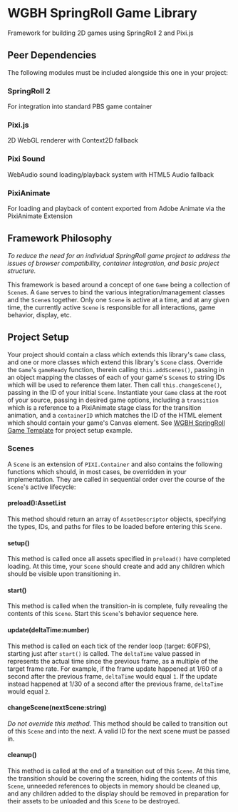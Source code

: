 # WGBH SpringRoll Game Library
Framework for building 2D games using SpringRoll 2 and Pixi.js

## Peer Dependencies
The following modules must be included alongside this one in your project:

### SpringRoll 2
For integration into standard PBS game container

### Pixi.js
2D WebGL renderer with Context2D fallback

### Pixi Sound
WebAudio sound loading/playback system with HTML5 Audio fallback

### PixiAnimate
For loading and playback of content exported from Adobe Animate via the PixiAnimate Extension

## Framework Philosophy
*To reduce the need for an individual SpringRoll game project to address the issues of browser compatibility, container integration, and basic project structure.*

This framework is based around a concept of one `Game` being a collection of `Scene`s. A `Game` serves to bind the various integration/management classes and the `Scene`s together. Only one `Scene` is active at a time, and at any given time, the currently active `Scene` is responsible for all interactions, game behavior, display, etc.

## Project Setup
Your project should contain a class which extends this library's `Game` class, and one or more classes which extend this library's `Scene` class. Override the `Game`'s `gameReady` function, therein calling `this.addScenes()`, passing in an object mapping the classes of each of your game's `Scene`s to string IDs which will be used to reference them later. Then call `this.changeScene()`, passing in the ID of your initial `Scene`. Instantiate your `Game` class at the root of your source, passing in desired game options, including a `transition` which is a reference to a PixiAnimate stage class for the transition animation, and a `containerID` which matches the ID of the HTML element which should contain your game's Canvas element. See [WGBH SpringRoll Game Template](https://atlas.wgbh.org/stash/projects/SROLL/repos/wgbh-springroll-game-template) for project setup example.

### Scenes
A `Scene` is an extension of `PIXI.Container` and also contains the following functions which should, in most cases, be overridden in your implementation. They are called in sequential order over the course of the `Scene`'s active lifecycle:

#### preload():AssetList
This method should return an array of `AssetDescriptor` objects, specifying the types, IDs, and paths for files to be loaded before entering this `Scene`.

#### setup()
This method is called once all assets specified in `preload()` have completed loading. At this time, your `Scene` should create and add any children which should be visible upon transitioning in.

#### start()
This method is called when the transition-in is complete, fully revealing the contents of this `Scene`. Start this `Scene`'s behavior sequence here.

#### update(deltaTime:number)
This method is called on each tick of the render loop (target: 60FPS), starting just after `start()` is called. The `deltaTime` value passed in represents the actual time since the previous frame, as a multiple of the target frame rate. For example, if the frame update happened at 1/60 of a second after the previous frame, `deltaTime` would equal `1`. If the update instead happened at 1/30 of a second after the previous frame, `deltaTime` would equal `2`.

#### changeScene(nextScene:string)
*Do not override this method.* This method should be called to transition out of this `Scene` and into the next. A valid ID for the next scene must be passed in.

#### cleanup()
This method is called at the end of a transition out of this `Scene`. At this time, the transition should be covering the screen, hiding the contents of this `Scene`, unneeded references to objects in memory should be cleaned up, and any children added to the display should be removed in preparation for their assets to be unloaded and this `Scene` to be destroyed.